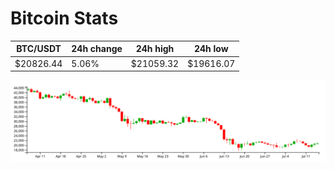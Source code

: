 # Bitcoin Stats

BTC/USDT|24h change|24h high|24h low|
|---|---|---|---|
|$20826.44|5.06%|$21059.32|$19616.07|

<img src="./chart.svg">
